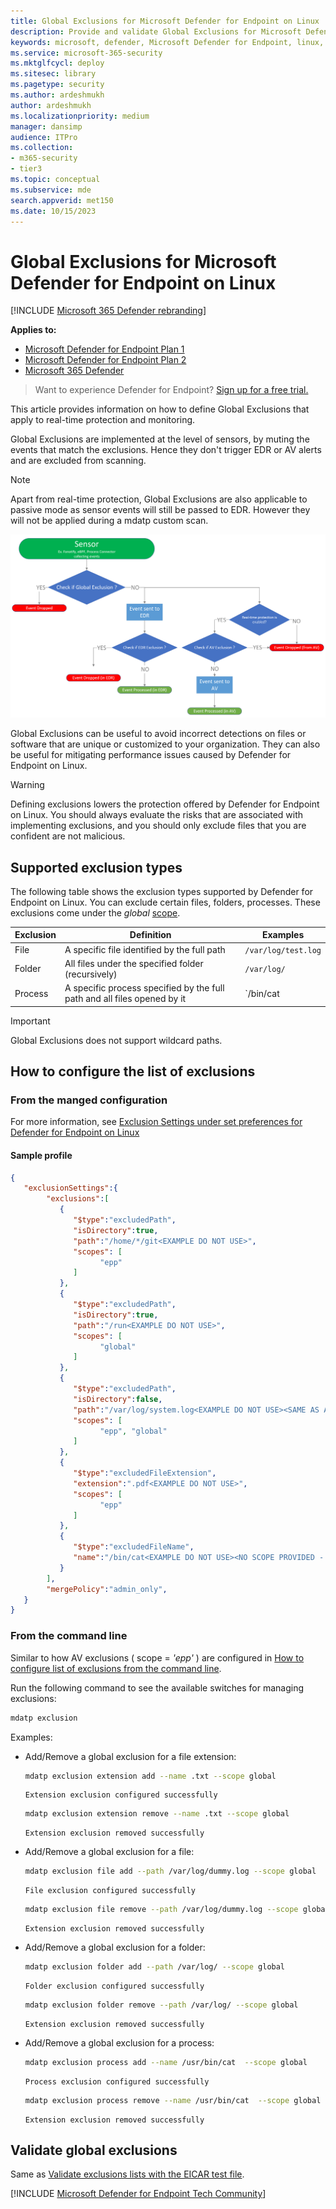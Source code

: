 ```yaml
---
title: Global Exclusions for Microsoft Defender for Endpoint on Linux
description: Provide and validate Global Exclusions for Microsoft Defender for Endpoint on Linux. Exclusions can be set for files, folders, and processes.
keywords: microsoft, defender, Microsoft Defender for Endpoint, linux, global exclusions, scans, antivirus
ms.service: microsoft-365-security
ms.mktglfcycl: deploy
ms.sitesec: library
ms.pagetype: security
ms.author: ardeshmukh
author: ardeshmukh
ms.localizationpriority: medium
manager: dansimp
audience: ITPro
ms.collection: 
- m365-security
- tier3
ms.topic: conceptual
ms.subservice: mde
search.appverid: met150
ms.date: 10/15/2023
---
```


# Global Exclusions for Microsoft Defender for Endpoint on Linux

[!INCLUDE [Microsoft 365 Defender rebranding](../../includes/microsoft-defender.md)]

**Applies to:**

- [Microsoft Defender for Endpoint Plan 1](https://go.microsoft.com/fwlink/?linkid=2154037)
- [Microsoft Defender for Endpoint Plan 2](https://go.microsoft.com/fwlink/p/?linkid=2154037)
- [Microsoft 365 Defender](https://go.microsoft.com/fwlink/?linkid=2118804)

> Want to experience Defender for Endpoint? [Sign up for a free trial.](https://signup.microsoft.com/create-account/signup?products=7f379fee-c4f9-4278-b0a1-e4c8c2fcdf7e&ru=https://aka.ms/MDEp2OpenTrial?ocid=docs-wdatp-investigateip-abovefoldlink)

This article provides information on how to define Global Exclusions that apply to real-time protection and monitoring.

Global Exclusions are implemented at the level of sensors, by muting the events that match the exclusions. Hence they don't trigger EDR or AV alerts and are excluded from scanning.

> [!NOTE]
> Apart from real-time protection, Global Exclusions are also applicable to passive mode as sensor events will still be passed to EDR. However they will not be applied during a mdatp custom scan.

![Exclusions checked at every scope ](images/global-exclusions.png)

Global Exclusions can be useful to avoid incorrect detections on files or software that are unique or customized to your organization. They can also be useful for mitigating performance issues caused by Defender for Endpoint on Linux.

> [!WARNING]
> Defining exclusions lowers the protection offered by Defender for Endpoint on Linux. You should always evaluate the risks that are associated with implementing exclusions, and you should only exclude files that you are confident are not malicious.

## Supported exclusion types

The following table shows the exclusion types supported by Defender for Endpoint on Linux. You can exclude certain files, folders, processes. These exclusions come under the *global* [scope](linux-preferences.md#scopes-of-exclusion-optional).

Exclusion|Definition|Examples
---|---|---
File|A specific file identified by the full path|`/var/log/test.log`
Folder|All files under the specified folder (recursively)|`/var/log/`
Process|A specific process specified by the full path and all files opened by it|`/bin/cat

> [!IMPORTANT]
> Global Exclusions does not support wildcard paths.

## How to configure the list of exclusions

### From the manged configuration

For more information, see [Exclusion Settings under set preferences for Defender for Endpoint on Linux](linux-preferences.md#exclusion-setting-preferences-preview)

#### Sample profile

```JSON
{
   "exclusionSettings":{
        "exclusions":[
           {
              "$type":"excludedPath",
              "isDirectory":true,
              "path":"/home/*/git<EXAMPLE DO NOT USE>",
              "scopes": [
                    "epp"
              ]
           },
           {
              "$type":"excludedPath",
              "isDirectory":true,
              "path":"/run<EXAMPLE DO NOT USE>",
              "scopes": [
                    "global"
              ]
           },
           {
              "$type":"excludedPath",
              "isDirectory":false,
              "path":"/var/log/system.log<EXAMPLE DO NOT USE><SAME AS APPLYING ONLY GLOBAL>",
              "scopes": [
                    "epp", "global"
              ]
           },
           {
              "$type":"excludedFileExtension",
              "extension":".pdf<EXAMPLE DO NOT USE>",
              "scopes": [
                    "epp"
              ]
           },
           {
              "$type":"excludedFileName",
              "name":"/bin/cat<EXAMPLE DO NOT USE><NO SCOPE PROVIDED - GLOBAL CONSIDERED>"
           }
        ],
        "mergePolicy":"admin_only",
   }
}
```

### From the command line

Similar to how AV exclusions ( scope = *'epp'* ) are configured in [How to configure list of exclusions from the command line](linux-exclusions.md#from-the-command-line).

Run the following command to see the available switches for managing exclusions:

```bash
mdatp exclusion
```

Examples:

- Add/Remove a global exclusion for a file extension:

    ```bash
    mdatp exclusion extension add --name .txt --scope global
    ```

    ```Output
    Extension exclusion configured successfully
    ```

    ```bash
    mdatp exclusion extension remove --name .txt --scope global
    ```

    ```Output
    Extension exclusion removed successfully
    ```

- Add/Remove a global exclusion for a file:

    ```bash
    mdatp exclusion file add --path /var/log/dummy.log --scope global
    ```

    ```Output
    File exclusion configured successfully
    ```

    ```bash
    mdatp exclusion file remove --path /var/log/dummy.log --scope global
    ```

    ```Output
    Extension exclusion removed successfully
    ```

- Add/Remove a global exclusion for a folder:

    ```bash
    mdatp exclusion folder add --path /var/log/ --scope global
    ```

    ```Output
    Folder exclusion configured successfully
    ```

    ```bash
    mdatp exclusion folder remove --path /var/log/ --scope global
    ```

    ```Output
    Extension exclusion removed successfully
    ```


- Add/Remove a global exclusion for a process:

    ```bash
    mdatp exclusion process add --name /usr/bin/cat  --scope global
    ```

    ```Output
    Process exclusion configured successfully
    ```

    ```bash
    mdatp exclusion process remove --name /usr/bin/cat  --scope global
    ```

    ```Output
    Extension exclusion removed successfully
    ```

## Validate global exclusions

Same as [Validate exclusions lists with the EICAR test file](linux-exclusions.md#validate-exclusions-lists-with-the-eicar-test-file).

[!INCLUDE [Microsoft Defender for Endpoint Tech Community](../../includes/defender-mde-techcommunity.md)]

